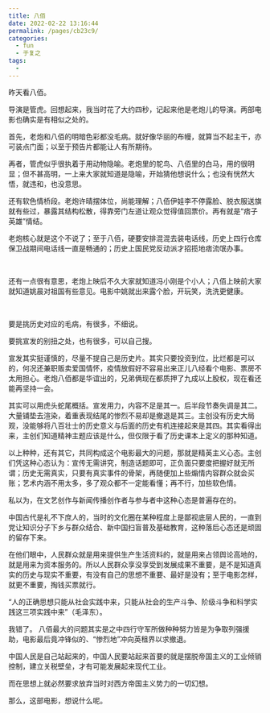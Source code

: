 ```yaml
---
title: 八佰
date: 2022-02-22 13:16:44
permalink: /pages/cb23c9/
categories:
  - fun
  - 于复之
tags:
  - 
---
```

昨天看八佰。

 

导演是管虎。回想起来，我当时花了大约四秒，记起来他是老炮儿的导演。两部电影也确实是有相似之处的。

 

首先，老炮和八佰的明暗色彩都没毛病。就好像华丽的布幔，就算当不起主干，亦可装点门面；以至于预告片都能让人有所期待。

再者，管虎似乎很执着于用动物隐喻。老炮里的鸵鸟、八佰里的白马，用的很明显；但不甚高明，一上来大家就知道是隐喻，开始猜他想说什么；也没有恍然大悟，就违和，也没意思。

还有软色情桥段。老炮许晴摆体位，尚能理解；八佰伊娃李不停露脸、脱衣服送旗就有些过，暴露其结构松散，得靠旁门左道让观众觉得值回票价。再有就是“痞子英雄”情结。

老炮核心就是这个不说了；至于八佰，硬要安排混混去装电话线，历史上四行仓库保卫战期间电话线一直是畅通的；历史上国民党反动派才招揽地痞流氓办事。

​    

还有一点很有意思，老炮上映后不久大家就知道冯小刚是个小人；八佰上映前大家就知道姚晨对祖国有些意见。电影中姚就出来露个脸，开玩笑，洗洗更健康。

​    

要是挑历史对应的毛病，有很多，不细说。

要挑宣发的别扭之处，也有很多，可以自己搜。

宣发其实挺谨慎的，尽量不提自己是历史片。其实只要投资到位，比烂都是可以的，何况还兼职贩卖爱国情怀，疫情放假好不容易出来正儿八经看个电影、票房不太用担心。老炮八佰都是华谊出的，兄弟俩现在都质押了九成以上股权，现在看还能再坚持一会。

 

其实可以用虎头蛇尾概括。宣发用力，内容不足是其一。后半段节奏失调是其二。大量铺垫去渲染，着重表现结尾的惨烈不易却是撤退是其三。主创没有历史大局观，没能够将八百壮士的历史意义与后面的历史有机连接起来是其四。其实看得出来，主创们知道精神主题应该是什么，但仅限于看了历史课本上定义的那种知道。

 

以上种种，还有其它，共同构成这个电影最大的问题，那就是精英主义心态。主创们凭这种心态认为：宣传无需讲究，制造话题即可，正负面只要度把握好就无所谓；历史无需真实，只要有真实事件的骨架，再随便加上些煽情内容群众就会买账；艺术内涵不用太多，多了观众都不一定能看懂；再不行，加些软色情。

 

私以为，在文艺创作与新闻传播创作者与参与者中这种心态是普遍存在的。

中国古代是礼不下庶人的，当时的文化圈在某种程度上是鄙视底层人民的，一直到党让知识分子下乡与群众结合、新中国扫盲普及基础教育，这种落后心态还是顽固的留存下来。

在他们眼中，人民群众就是用来提供生产生活资料的，就是用来占领舆论高地的，就是用来为资本服务的。所以人民群众享没享受到发展成果不重要，是不是知道真实的历史与现实不重要，有没有自己的思想不重要、最好是没有；至于电影怎样，就更不重要，掏钱买票就行。

“人的正确思想只能从社会实践中来，只能从社会的生产斗争、阶级斗争和科学实践这三项实践中来”（毛泽东）。

 

我错了。
 八佰最大的问题其实是之中四行守军所做种种努力皆是为争取列强援助，电影最后竟冲锋似的、“惨烈地”冲向英租界以求撤退。


 中国人民是自己站起来的，中国人民要站起来首要的就是摆脱帝国主义的工业倾销控制，建立关税壁垒，才有可能发展起来现代工业。

 

而在思想上就必然要求放弃当时对西方帝国主义势力的一切幻想。
 

那么，这部电影，想说什么呢。